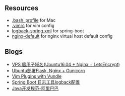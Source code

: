 
## Resources 
* [.bash_profile](https://github.com/lxyu0405/resources/blob/update/.bash_profile) for Mac
* [.vimrc](https://github.com/lxyu0405/resources/blob/update/.vimrc) for vim config
* [logback-spring.xml](https://github.com/lxyu0405/resources/blob/update/logback-spring.xml) for spring-boot
* [nginx-default](https://github.com/lxyu0405/resources/blob/update/nginx-default) for nginx virtual host default config

## Blogs
* [VPS 启用子域名(Ubuntu16.04 + Nginx + LetsEncrypt)](https://github.com/lxyu0405/resources/blob/update/VPS%20%E5%90%AF%E7%94%A8%E5%AD%90%E5%9F%9F%E5%90%8D(Ubuntu16.04%20%2B%20Nginx%20%2B%20LetsEncrypt).md)
* [Ubuntu部署Flask, Nginx + Gunicorn](https://github.com/lxyu0405/resources/blob/update/Ubuntu%E9%83%A8%E7%BD%B2Flask%2C%20Nginx%20%2B%20Gunicorn.pdf)
* [Vim Plugins with Vundle](https://github.com/lxyu0405/resources/blob/update/Vim%20Plugins%20with%20Vundle.md)
* [Spring Boot 日志工具logback配置](https://github.com/lxyu0405/resources/blob/update/SpringBoot%E6%97%A5%E5%BF%97%E5%B7%A5%E5%85%B7logback%E9%85%8D%E7%BD%AE.md)
* [Java开发规范-阿里巴巴](https://github.com/lxyu0405/resources/blob/update/Java-development-manual.pdf)

